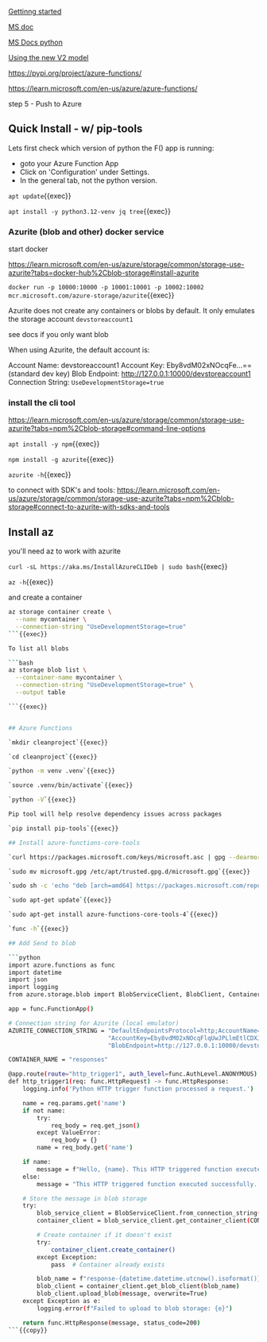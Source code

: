 


[Gettinng started](https://learn.microsoft.com/en-us/azure/azure-functions/functions-reference-python?tabs=get-started%2Casgi%2Capplication-level&pivots=python-mode-decorators)

[MS doc](https://learn.microsoft.com/en-us/azure/azure-functions/functions-run-local?tabs=linux%2Cisolated-process%2Cnode-v4%2Cpython-v2%2Chttp-trigger%2Ccontainer-apps&pivots=programming-language-python)

[MS Docs python](https://learn.microsoft.com/en-us/azure/azure-functions/functions-reference-python?tabs=get-started%2Casgi%2Capplication-level&pivots=python-mode-decorators)

[Using the new V2 model](https://techcommunity.microsoft.com/blog/azurecompute/azure-functions-v2-python-programming-model/3665168)

https://pypi.org/project/azure-functions/

https://learn.microsoft.com/en-us/azure/azure-functions/

step 5 - Push to Azure


## Quick Install - w/ pip-tools



Lets first check which version of python the F() app is running:
- goto your Azure Function App
- Click on 'Configuration' under Settings.
- In the general tab, not the python version.

`apt update`{{exec}}

`apt install -y python3.12-venv jq tree`{{exec}}

### Azurite (blob and other) docker service

start docker

https://learn.microsoft.com/en-us/azure/storage/common/storage-use-azurite?tabs=docker-hub%2Cblob-storage#install-azurite

`docker run -p 10000:10000 -p 10001:10001 -p 10002:10002 mcr.microsoft.com/azure-storage/azurite`{{exec}}

Azurite does not create any containers or blobs by default. It only emulates the storage account `devstoreaccount1`

see docs if you only want blob

When using Azurite, the default account is:

Account Name: devstoreaccount1
Account Key: Eby8vdM02xNOcqFe...== (standard dev key)
Blob Endpoint: http://127.0.0.1:10000/devstoreaccount1
Connection String:  `UseDevelopmentStorage=true`


### install the cli tool

https://learn.microsoft.com/en-us/azure/storage/common/storage-use-azurite?tabs=npm%2Cblob-storage#command-line-options

`apt install -y npm`{{exec}}

`npm install -g azurite`{{exec}}

`azurite -h`{{exec}}

to connect with SDK's and tools:  https://learn.microsoft.com/en-us/azure/storage/common/storage-use-azurite?tabs=npm%2Cblob-storage#connect-to-azurite-with-sdks-and-tools

## Install az

you'll need az to work with azurite

`curl -sL https://aka.ms/InstallAzureCLIDeb | sudo bash`{{exec}}

`az -h`{{exec}}

and create a container

```bash
az storage container create \
  --name mycontainer \
  --connection-string "UseDevelopmentStorage=true"
```{{exec}}

To list all blobs

```bash
az storage blob list \
  --container-name mycontainer \
  --connection-string "UseDevelopmentStorage=true" \
  --output table

```{{exec}}


## Azure Functions

`mkdir cleanproject`{{exec}}

`cd cleanproject`{{exec}}

`python -m venv .venv`{{exec}}

`source .venv/bin/activate`{{exec}}

`python -V`{{exec}}

Pip tool will help resolve dependency issues across packages

`pip install pip-tools`{{exec}}

## Install azure-functions-core-tools

`curl https://packages.microsoft.com/keys/microsoft.asc | gpg --dearmor > microsoft.gpg`{{exec}}

`sudo mv microsoft.gpg /etc/apt/trusted.gpg.d/microsoft.gpg`{{exec}}

`sudo sh -c 'echo "deb [arch=amd64] https://packages.microsoft.com/repos/microsoft-ubuntu-$(lsb_release -cs 2>/dev/null)-prod $(lsb_release -cs 2>/dev/null) main" > /etc/apt/sources.list.d/dotnetdev.list'`{{exec}}

`sudo apt-get update`{{exec}}

`sudo apt-get install azure-functions-core-tools-4`{{exec}}

`func -h`{{exec}}

## Add Send to blob

```python
import azure.functions as func
import datetime
import json
import logging
from azure.storage.blob import BlobServiceClient, BlobClient, ContainerClient

app = func.FunctionApp()

# Connection string for Azurite (local emulator)
AZURITE_CONNECTION_STRING = "DefaultEndpointsProtocol=http;AccountName=devstoreaccount1;" \
                            "AccountKey=Eby8vdM02xNOcqFlqUwJPLlmEtlCDXJ1OUzFT50uSRZ6IFsuFq2UVErCz4I6tq/K1SZFPTOtr/KBHBeksoGMGw==;" \
                            "BlobEndpoint=http://127.0.0.1:10000/devstoreaccount1;"

CONTAINER_NAME = "responses"

@app.route(route="http_trigger1", auth_level=func.AuthLevel.ANONYMOUS)
def http_trigger1(req: func.HttpRequest) -> func.HttpResponse:
    logging.info('Python HTTP trigger function processed a request.')

    name = req.params.get('name')
    if not name:
        try:
            req_body = req.get_json()
        except ValueError:
            req_body = {}
        name = req_body.get('name')

    if name:
        message = f"Hello, {name}. This HTTP triggered function executed successfully."
    else:
        message = "This HTTP triggered function executed successfully. Pass a name in the query string or in the request body for a personalized response."

    # Store the message in blob storage
    try:
        blob_service_client = BlobServiceClient.from_connection_string(AZURITE_CONNECTION_STRING)
        container_client = blob_service_client.get_container_client(CONTAINER_NAME)

        # Create container if it doesn't exist
        try:
            container_client.create_container()
        except Exception:
            pass  # Container already exists

        blob_name = f"response-{datetime.datetime.utcnow().isoformat()}.txt"
        blob_client = container_client.get_blob_client(blob_name)
        blob_client.upload_blob(message, overwrite=True)
    except Exception as e:
        logging.error(f"Failed to upload to blob storage: {e}")

    return func.HttpResponse(message, status_code=200)
```{{copy}}
